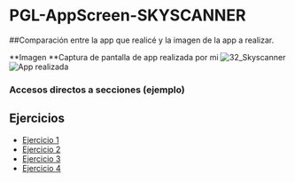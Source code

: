 # PGL-AppScreen-SKYSCANNER
##Comparación entre la app que realicé y la imagen de la app a realizar.
  
**Imagen                                                                                                **Captura de pantalla de app realizada por mi
![32_Skyscanner](https://github.com/user-attachments/assets/03b6737c-65ba-4d42-99fc-a01587f6dfe0)       ![App realizada](https://github.com/user-attachments/assets/1b977d00-2932-4450-90c0-092ffcfee013)

### Accesos directos a secciones (ejemplo)
## Ejercicios

- [Ejercicio 1](MiAppTS/ejercicios/Ejercicio1.md)
- [Ejercicio 2](MiAppTS/ejercicios/Ejercicio2.md)
- [Ejercicio 3](MiAppTS/ejercicios/Ejercicio3.md)
- [Ejercicio 4](MiAppTS/ejercicios/Ejercicio4.md)
